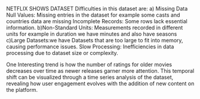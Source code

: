 NETFLIX SHOWS DATASET
Difficulties in this dataset are:
a) Missing Data
   Null Values: Missing entries in the dataset for example some casts and countries data are missing
   Incomplete Records: Some rows  lack essential information.
b)Non-Standard Units: Measurements recorded in different units for example in duration we have minutes and also have seasons
c)Large Datasets:we have Datasets that are too large to fit into memory, causing performance issues.
  Slow Processing: Inefficiencies in data processing due to dataset size or complexity.

One Interesting trend is how the number of ratings for older movies decreases over time as newer releases garner more attention. This temporal shift can be visualized through a time series analysis of the dataset, revealing how user engagement evolves with the addition of new content on the platform.  
